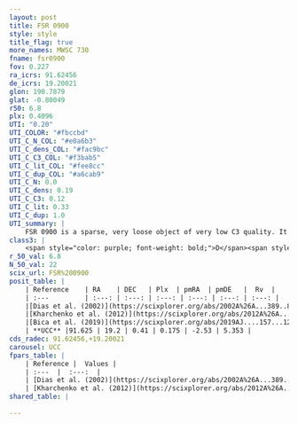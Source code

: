 ```yaml
---
layout: post
title: FSR 0900
style: style
title_flag: true
more_names: MWSC 730
fname: fsr0900
fov: 0.227
ra_icrs: 91.62456
de_icrs: 19.20021
glon: 190.7879
glat: -0.80049
r50: 6.8
plx: 0.4096
UTI: "0.20"
UTI_COLOR: "#fbccbd"
UTI_C_N_COL: "#e0a6b3"
UTI_C_dens_COL: "#fac9bc"
UTI_C_C3_COL: "#f3bab5"
UTI_C_lit_COL: "#fee8cc"
UTI_C_dup_COL: "#a6cab9"
UTI_C_N: 0.0
UTI_C_dens: 0.19
UTI_C_C3: 0.12
UTI_C_lit: 0.33
UTI_C_dup: 1.0
UTI_summary: |
    FSR 0900 is a sparse, very loose object of very low C3 quality. It is poorly studied in the literature, with no articles listed in the last 6 years.<br><br><span style="color: #99180f; font-weight: bold;">Warning: </span>contains less than 25 stars with <i>P>0.5</i> estimated.
class3: |
    <span style="color: purple; font-weight: bold;">D</span><span style="color: red; font-weight: bold;">C</span>
r_50_val: 6.8
N_50_val: 22
scix_url: FSR%200900
posit_table: |
    | Reference    | RA    | DEC   | Plx  | pmRA  | pmDE   |  Rv  |
    | :---         | :---: | :---: | :---: | :---: | :---: | :---: |
    |[Dias et al. (2002)](https://scixplorer.org/abs/2002A%26A...389..871D) | 91.625 | 19.233 | -- | 1.54 | -7.95 | -- |
    |[Kharchenko et al. (2012)](https://scixplorer.org/abs/2012A%26A...543A.156K) | 91.615 | 19.227 | -- | 1.54 | -7.95 | -- |
    |[Bica et al. (2019)](https://scixplorer.org/abs/2019AJ....157...12B) | 91.629 | 19.234 | -- | -- | -- | -- |
    | **UCC** |91.625 | 19.2 | 0.41 | 0.175 | -2.53 | 5.353 | 
cds_radec: 91.62456,+19.20021
carousel: UCC
fpars_table: |
    | Reference |  Values |
    | :---  |  :---:  |
    | [Dias et al. (2002)](https://scixplorer.org/abs/2002A%26A...389..871D) | `E(B-V)=0.937, Dist=3465.0, Age=6.61` |
    | [Kharchenko et al. (2012)](https://scixplorer.org/abs/2012A%26A...543A.156K) | `e_bv=0.937, distance=3465, log_age=6.61` |
shared_table: |
    
---
```

